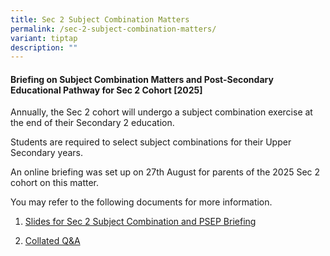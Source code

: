 ```yaml
---
title: Sec 2 Subject Combination Matters
permalink: /sec-2-subject-combination-matters/
variant: tiptap
description: ""
---
```

<h4>Briefing on Subject Combination Matters and Post-Secondary Educational Pathway for Sec 2 Cohort [2025]</h4>
<p>Annually, the Sec 2 cohort will undergo a subject combination exercise
at the end of their Secondary 2 education.</p>
<p>Students are required to select subject combinations for their Upper Secondary
years.</p>
<p>An online briefing was set up on 27th August for parents of the 2025 Sec
2 cohort on this matter.</p>
<p>You may refer to the following documents for more information.</p>
<p></p>
<ol data-tight="true" class="tight">
<li>
<p><a href="/files/S2 Subject Combination/2025/For_Parents_Briefing__Subject_Combination_and_Post_Secondary_Education_Pathways.pdf" rel="noopener nofollow" target="_blank">Slides for Sec 2 Subject Combination and PSEP Briefing</a>
</p>
</li>
<li>
<p><a href="/files/S2 Subject Combination/2025/Parents__Q_A_for_Sec_2_Subject_Combination_2025.pdf" rel="noopener nofollow" target="_blank">Collated Q&amp;A</a>
</p>
</li>
</ol>
<p></p>